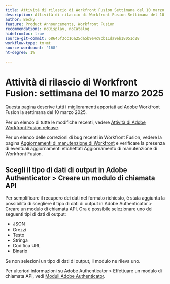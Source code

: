 ```yaml
---
title: Attività di rilascio di Workfront Fusion Settimana del 10 marzo 2025
description: Attività di rilascio di Workfront Fusion Settimana del 10 marzo 2025
author: Becky
feature: Product Announcements, Workfront Fusion
recommendations: noDisplay, noCatalog
hidefromtoc: true
source-git-commit: 68645f3cc16a25da5b9e4c9cb11da9eb18051d28
workflow-type: tm+mt
source-wordcount: '168'
ht-degree: 1%

---
```


# Attività di rilascio di Workfront Fusion: settimana del 10 marzo 2025

Questa pagina descrive tutti i miglioramenti apportati ad Adobe Workfront Fusion la settimana del 10 marzo 2025.

Per un elenco di tutte le modifiche recenti, vedere [Attività di Adobe Workfront Fusion release](/help/workfront-fusion/fusion-product-releases/fusion-release-activity.md).

Per un elenco delle correzioni di bug recenti in Workfront Fusion, vedere la pagina [Aggiornamenti di manutenzione di Workfront](https://experienceleague.adobe.com/en/docs/workfront-known-issues/releases/current-updates) e verificare la presenza di eventuali aggiornamenti etichettati Aggiornamento di manutenzione di Workfront Fusion.


## Scegli il tipo di dati di output in Adobe Authenticator > Creare un modulo di chiamata API

Per semplificare il recupero dei dati nel formato richiesto, è stata aggiunta la possibilità di scegliere il tipo di dati di output in Adobe Authenticator > Creare un modulo di chiamata API. Ora è possibile selezionare uno dei seguenti tipi di dati di output:

* JSON
* Grezzi
* Testo
* Stringa
* Codifica URL
* Binario

Se non selezioni un tipo di dati di output, il modulo ne rileva uno.

Per ulteriori informazioni su Adobe Authenticator > Effettuare un modulo di chiamata API, vedi [Moduli Adobe Authenticator](/help/workfront-fusion/references/apps-and-modules/adobe-connectors/adobe-authenticator-modules.md).

